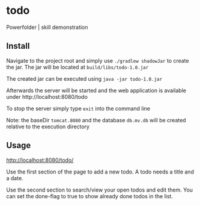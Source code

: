 # todo
Powerfolder | skill demonstration

## Install
<p>
Navigate to the project root and simply use
<code>./gradlew shadowJar</code>
to create the jar. The jar will be located at <code>build/libs/todo-1.0.jar</code>
</p>
<p>
The created jar can be executed using <code>java -jar todo-1.0.jar</code>
</p>
<p>
Afterwards the server will be started and the web application is available under http://localhost:8080/todo
</p>
<p>
To stop the server simply type <code>exit</code> into the command line
</p>
<p>
Note: the baseDir <code>tomcat.8080</code> and the database <code>db.mv.db</code> will be created relative to the execution directory
</p>

## Usage
<a href="http://localhost:8080/todo/">http://localhost:8080/todo/</a><br>
<p>Use the first section of the page to add a new todo. A todo needs a title and a date.</p>
<p>Use the second section to search/view your open todos and edit them. You can set the done-flag to true to show already done todos in the list.</p>